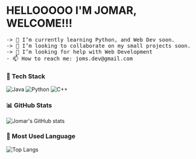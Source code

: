 
<h1>HELLOOOOO I'M JOMAR, WELCOME!!!</h1>
<pre>
-> 🌱 I’m currently learning Python, and Web Dev soon.
-> 👯 I’m looking to collaborate on my small projects soon.
-> 🤔 I’m looking for help with Web Development
- 📫 How to reach me: joms.dev@gmail.com
</pre>


### 🚀 Tech Stack
![Java](https://img.shields.io/badge/Java-ED8B00?style=for-the-badge&logo=openjdk&logoColor=white)
![Python](https://img.shields.io/badge/Python-3776AB?style=for-the-badge&logo=python&logoColor=white)
![C++](https://img.shields.io/badge/C++-00599C?style=for-the-badge&logo=c%2B%2B&logoColor=white)

### 📊 GitHub Stats
![Jomar's GitHub stats](https://github-readme-stats.vercel.app/api?username=jomarnaval&show_icons=true&theme=radical)

### 🐍 Most Used Language
![Top Langs](https://github-readme-stats.vercel.app/api/top-langs/?username=jomarnaval&layout=compact&theme=radical&hide=html,css&langs_count=5)
